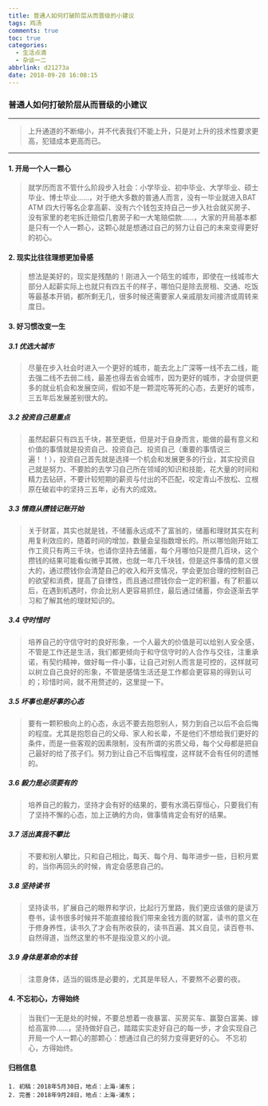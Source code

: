 ```yaml
---
title: 普通人如何打破阶层从而晋级的小建议
tags: 鸡汤
comments: true
toc: true
categories:
  - 生活点滴
  - 杂谈一二
abbrlink: d21273a
date: 2018-09-28 16:08:15
---
```

### 普通人如何打破阶层从而晋级的小建议
---
> 上升通道的不断缩小，并不代表我们不能上升，只是对上升的技术性要求更高，犯错成本更高而已。
---
#### 1. 开局一个人一颗心
> 就学历而言不管什么阶段步入社会：小学毕业、初中毕业、大学毕业、硕士毕业、博士毕业……，对于绝大多数的普通人而言，没有一毕业就进入BAT ATM 四大行等名企拿高薪、没有六个钱包支持自己一步入社会就买房子、没有家里的老宅拆迁赔偿几套房子和一大笔赔偿款……，大家的开局基本都是只有一个人一颗心，这颗心就是想通过自己的努力让自己的未来变得更好的初心。

#### 2. 现实比往往理想更加骨感
> 想法是美好的，现实是残酷的！刚进入一个陌生的城市，即使在一线城市大部分人起薪实际上也就只有四五千的样子，哪怕只是除去房租、交通、吃饭等最基本开销，都所剩无几，很多时候还需要家人亲戚朋友间接济或周转来度日。

#### 3. 好习惯改变一生

##### 3.1 优选大城市
> 尽量在步入社会时进入一个更好的城市，能去北上广深等一线不去二线，能去强二线不去弱二线，最差也得去省会城市，因为更好的城市，才会提供更多的就业机会和发展空间，假如不是一颗混吃等死的心态，去更好的城市，三五年后发展差别很大的。

##### 3.2 投资自己是重点
> 虽然起薪只有四五千块，甚至更低，但是对于自身而言，能做的最有意义和价值的事情就是投资自己、投资自己、投资自己（重要的事情说三遍！！），投资自己首先就是选择一个机会和发展更多的行业，其实投资自己就是努力、不要脸的去学习自己所在领域的知识和技能，花大量的时间和精力去钻研，不要计较短期的薪资与付出的不匹配，咬定青山不放松、立根原在破岩中的坚持三五年，必有大的成效。

##### 3.3 情商从攒钱记账开始
> 关于财富，其实也就是钱，不储蓄永远成不了富翁的，储蓄和理财其实在利用复利效应的，随着时间的增加，数量会呈指数增长的。所以哪怕刚开始工作工资只有两三千块，也请你坚持去储蓄，每个月哪怕只是攒几百块，这个攒钱的结果可能看似微乎其微，也就一年几千块钱，但是这件事情的意义很大的，通过攒钱你会清楚自己的收入和开支情况，学会更加合理的控制自己的欲望和消费，提高了自律性，而且通过攒钱你会一定的积蓄，有了积蓄以后，在遇到机遇时，你会比别人更容易抓住，最后通过储蓄，你会逐渐去学习和了解其他的理财知识的。

##### 3.4 守时惜时
> 培养自己的守信守时的良好形象，一个人最大的价值是可以给别人安全感，不管是工作还是生活，我们都更倾向于和守信守时的人合作与交往，注重承诺，有契约精神，做好每一件小事，让自己对别人而言是可控的，这样就可以树立自己良好的形象，不管是感情生活还是工作都会更容易的得到认可的；珍惜时间，就不用赘述的，这里提一下。

##### 3.5 坏事也是好事的心态
> 要有一颗积极向上的心态，永远不要去抱怨别人，努力到自己以后不会后悔的程度。尤其是抱怨自己的父母、家人和长辈，不是他们不想给我们更好的条件，而是一些客观的因素限制，没有所谓的劣质父母，每个父母都是把自己最好的给了孩子们。努力到让自己不后悔程度，这样就不会有任何的遗憾的。

##### 3.6 毅力是必须要有的
> 培养自己的毅力，坚持才会有好的结果的，要有水滴石穿恒心，只要我们有了坚持不懈的心态，加上正确的方向，做事情肯定会有好的结果。

##### 3.7 活出真我不攀比
> 不要和别人攀比，只和自己相比，每天、每个月、每年进步一些，日积月累的，当你再回头的时候，肯定会感恩自己的。

##### 3.8 坚持读书
> 坚持读书，扩展自己的眼界和学识，比起行万里路，我们更应该做的是读万卷书，读书很多时候并不能直接给我们带来金钱方面的财富，读书的意义在于修身养性，读书久了才会有所收获的，读书百遍、其义自见，读百卷书、自然得道，当然这里的书不是指没意义的小说。

##### 3.9 身体是革命的本钱
> 注意身体，适当的锻炼是必要的，尤其是年轻人，不要熬不必要的夜。

#### 4. 不忘初心，方得始终
> 当我们一无是处的时候，不要总想着一夜暴富、买房买车、赢娶白富美、嫁给高富帅……，坚持做好自己，踏踏实实走好自己的每一步，才会实现自己开局一个人一颗心的那颗心：想通过自己的努力变得更好的心。
> 不忘初心，方得始终。

#### 归档信息
```
1. 初稿：2018年5月30日，地点：上海-浦东；
2. 完善：2018年9月28日，地点：上海-浦东；
```
